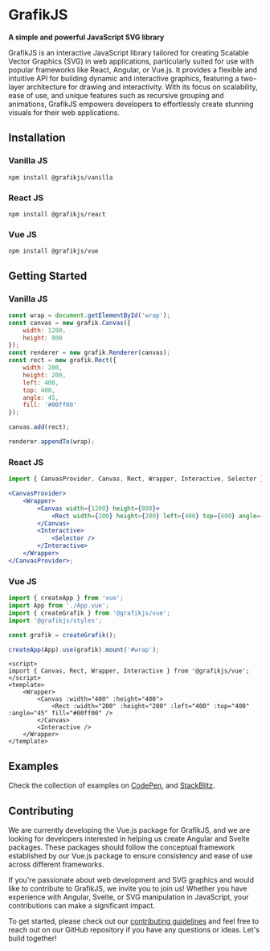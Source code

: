 # GrafikJS

**A simple and powerful JavaScript SVG library**

GrafikJS is an interactive JavaScript library tailored for creating Scalable Vector Graphics (SVG) in web applications, particularly suited for use with popular frameworks like React, Angular, or Vue.js. It provides a flexible and intuitive API for building dynamic and interactive graphics, featuring a two-layer architecture for drawing and interactivity. With its focus on scalability, ease of use, and unique features such as recursive grouping and animations, GrafikJS empowers developers to effortlessly create stunning visuals for their web applications.

## Installation

### Vanilla JS

```
npm install @grafikjs/vanilla
```

### React JS

```
npm install @grafikjs/react
```

### Vue JS

```
npm install @grafikjs/vue
```

## Getting Started

### Vanilla JS

```js
const wrap = document.getElementById('wrap');
const canvas = new grafik.Canvas({
	width: 1200,
	height: 800
});
const renderer = new grafik.Renderer(canvas);
const rect = new grafik.Rect({
	width: 200,
	height: 200,
	left: 400,
	top: 400,
	angle: 45,
	fill: '#00ff00'
});

canvas.add(rect);

renderer.appendTo(wrap);
```

### React JS

```jsx
import { CanvasProvider, Canvas, Rect, Wrapper, Interactive, Selector } from '@grafikjs/react';

<CanvasProvider>
	<Wrapper>
		<Canvas width={1200} height={800}>
			<Rect width={200} height={200} left={400} top={400} angle={45} fill="#00ff00" />
		</Canvas>
		<Interactive>
			<Selector />
		</Interactive>
	</Wrapper>
</CanvasProvider>;
```

### Vue JS

```js
import { createApp } from 'vue';
import App from './App.vue';
import { createGrafik } from '@grafikjs/vue';
import '@grafikjs/styles';

const grafik = createGrafik();

createApp(App).use(grafik).mount('#wrap');
```

```vue
<script>
import { Canvas, Rect, Wrapper, Interactive } from '@grafikjs/vue';
</script>
<template>
	<Wrapper>
		<Canvas :width="400" :height="400">
			<Rect :width="200" :height="200" :left="400" :top="400" :angle="45" fill="#00ff00" />
		</Canvas>
		<Interactive />
	</Wrapper>
</template>
```

## Examples

Check the collection of examples on [CodePen](https://codepen.io/collection/ExJELG), and [StackBlitz](https://stackblitz.com/@andraswebcode/collections/grafikjs-examples).

## Contributing

We are currently developing the Vue.js package for GrafikJS, and we are looking for developers interested in helping us create Angular and Svelte packages. These packages should follow the conceptual framework established by our Vue.js package to ensure consistency and ease of use across different frameworks.

If you're passionate about web development and SVG graphics and would like to contribute to GrafikJS, we invite you to join us! Whether you have experience with Angular, Svelte, or SVG manipulation in JavaScript, your contributions can make a significant impact.

To get started, please check out our [contributing guidelines](https://github.com/andraswebcode/grafikjs/blob/master/CONTRIBUTING.md) and feel free to reach out on our GitHub repository if you have any questions or ideas. Let's build together!
